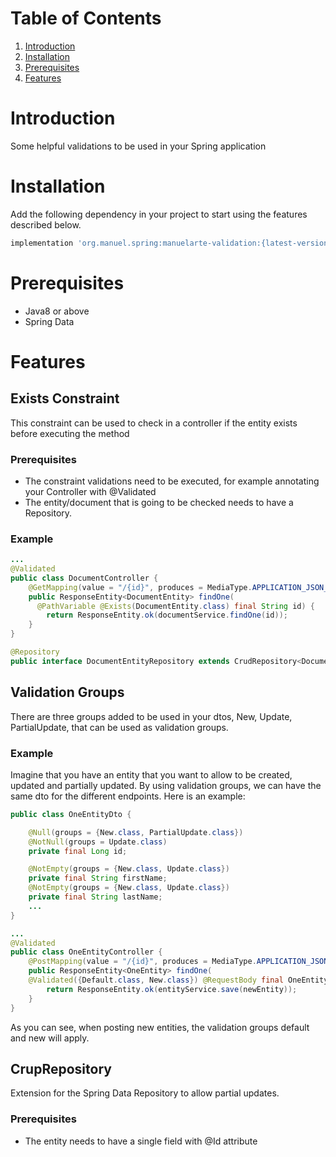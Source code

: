 # Table of Contents
1. [Introduction](#introduction)
2. [Installation](#installation)
3. [Prerequisites](#prerequisites)
4. [Features](#features)

# Introduction

Some helpful validations to be used in your Spring application

# Installation

Add the following dependency in your project to start using the features described below.

```bash
implementation 'org.manuel.spring:manuelarte-validation:{latest-version}'
```

# Prerequisites

- Java8 or above
- Spring Data

# Features

## Exists Constraint

This constraint can be used to check in a controller if the entity exists before executing the method

### Prerequisites

- The constraint validations need to be executed, for example annotating your Controller with @Validated
- The entity/document that is going to be checked needs to have a Repository.

### Example

```java
...
@Validated
public class DocumentController {
    @GetMapping(value = "/{id}", produces = MediaType.APPLICATION_JSON_VALUE)
    public ResponseEntity<DocumentEntity> findOne(
      @PathVariable @Exists(DocumentEntity.class) final String id) {
        return ResponseEntity.ok(documentService.findOne(id));
    }
}

@Repository
public interface DocumentEntityRepository extends CrudRepository<DocumentEntity, Long> {}
```

## Validation Groups

There are three groups added to be used in your dtos, New, Update, PartialUpdate, that can be used
as validation groups.

### Example

Imagine that you have an entity that you want to allow to be created, updated and partially updated.
By using validation groups, we can have the same dto for the different endpoints. Here is an example:

```java
public class OneEntityDto {

    @Null(groups = {New.class, PartialUpdate.class})
    @NotNull(groups = Update.class)
    private final Long id;

    @NotEmpty(groups = {New.class, Update.class})
    private final String firstName;
    @NotEmpty(groups = {New.class, Update.class})
    private final String lastName;
    ...
}

...
@Validated
public class OneEntityController {
    @PostMapping(value = "/{id}", produces = MediaType.APPLICATION_JSON_VALUE)
    public ResponseEntity<OneEntity> findOne(
    @Validated({Default.class, New.class}) @RequestBody final OneEntity newEntity) {
        return ResponseEntity.ok(entityService.save(newEntity));
    }
}
```

As you can see, when posting new entities, the validation groups default and new will apply.

## CrupRepository

Extension for the Spring Data Repository to allow partial updates.

### Prerequisites

- The entity needs to have a single field with @Id attribute